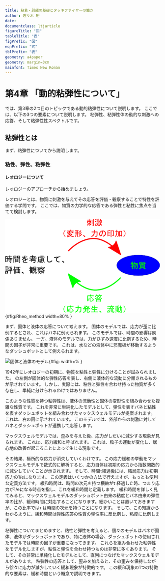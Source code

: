 ```yaml
---
title: 粘着・剥離の基礎とタッキファイヤーの働き
author: 佐々木 裕
date: 
documentclass: ltjarticle
figureTitle: "図"
tableTitle: "表"
figPrefix: "図"
eqnPrefix: "式"
tblPrefix: "表"
geometry: a4paper
geometry: margin=3cm
mainfont: Times New Roman
---
```


# 第4章 「動的粘弾性について」

では、第3章の2つ目のトピックである動的粘弾性について説明します。
ここでは、以下の3つの要素について説明します。
粘弾性、粘弾性体の動的な刺激への応答、そして粘弾性性スペクトルです。

## 粘弾性とは

まず、粘弾性についてから説明します。

### 粘性、弾性、粘弾性


#### レオロジーについて

レオロジーのアプローチから始めましょう。

レオロジーとは、物質に刺激を与えてその応答を評価・観察することで特性を評価する学問です。
ここでは、物質の力学的な応答である弾性と粘性に焦点を当てて検討します。

![レオロジーのやり方](../../fig/Rheo_method.png){#fig:Rheo_method width=80% }

まず、固体と液体の応答について考えます。
固体のモデルでは、応力が歪に比例するとされ、これはバネに例えられます。
このモデルでは、時間の影響は関係ありません。
一方、液体のモデルでは、力がひずみ速度に比例するため、時間の因子が非常に重要です。
これは、水などの液体中に邪魔板が移動するようなダッシュポットとして例えられます。

![固体と液体のモデル](){#fig: width=% }

1942年にレオロジーの初期に、物質を粘性と弾性に分けることが試みられました。
の左側が固体的な弾性応答を表し、右側に液体的な流動に分類されるものが示されています。
しかし、実際には、粘性と弾性を合わせ持った物質が多く存在し、単純に分けられるわけではありません。



このような性質を持つ粘弾性は、液体の流動性と固体の変形性を組み合わせた複雑な性質です。
これを非常に単純化したモデルとして、弾性を表すバネと粘性を表すダッシュポットを組み合わせたマックスウェルモデルが提案されます。
これは、右の図に示されています。
このモデルでは、外部からの刺激に対してバネとダッシュポットが連携して応答します。

マックスウェルモデルでは、歪みを与えた後、応力がしだいに減少する現象が見られます。
これは、応力緩和と呼ばれます。
これは、粒子の運動が変化し、居心地の改善が起こることによって生じる現象です。

その結果、極所的な応力が消失していくわけです。
この応力緩和の挙動をマックスウェルモデルで数式的に解析すると、応力自体は初期の応力から指数関数的に減少していくことが示されます。
そして、時間τ経過後には、結局応力は初期応力の1/eになります。
この定義はいくつかの方法で行えますが、もっとも便利な定義方法です。
緩和時間は、時間の次元を持つ横軸がτ 経過した時、つまり応力が1/eになる時点を指し、これを緩和時間と定義します。
緩和時間を詳しく見てみると、マックスウェルモデルのダッシュポット由来の粘度とバネ由来の弾性率の比が、緩和時間に対応することになります。細かいことは置いておきますが、この比率ではτ は時間の次元を持つことになります。
そして、この知識からわかるように、緩和時間は弾性応答の性質の弾性率に反比例し、粘度に比例します。

粘弾性についてまとめますと、粘性と弾性を考えると、個々のモデルはバネが固体、液体がダッシュポットであり、特に液体の場合、ダッシュポットの使用されたモデルでは時間の因子が重要になってきます。
これらを組み合わせた粘弾性をモデル化しますが、粘性と弾性を合わせ持つものは非常に多くあります。
そして、その非常に単純化したモデルとして、直列につなげたマックスウェルモデルがあります。
粘弾性の応答として、歪みを加えると、その歪みを保持しながら徐々に応力が減少していく緩和現象が特徴的です。
この緩和現象の1つの特徴的な要素は、緩和時間という概念で説明できます。

